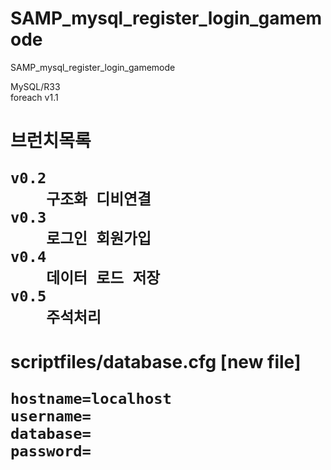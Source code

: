 # SAMP_mysql_register_login_gamemode
SAMP_mysql_register_login_gamemode

MySQL/R33<br>
foreach v1.1<br>
<h1>
<p>
	브런치목록<p>

	v0.2
		구조화 디비연결
	v0.3
		로그인 회원가입
	v0.4
		데이터 로드 저장
	v0.5
		주석처리
  <p>
<h1>

<p>
	scriptfiles/database.cfg [new file]<p>

	hostname=localhost
	username=
	database=
	password=
  <p>

